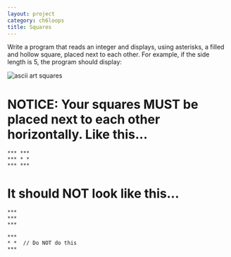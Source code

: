 ```yaml
---
layout: project
category: ch6loops
title: Squares
---
```

Write a program that reads an integer and displays, using asterisks, a filled and hollow square, placed next to each other. For example, if the side length is 5, the program should display:

![ascii art squares](/apcsa\ch6loops\squaresOutput.png)

# NOTICE: Your squares MUST be placed next to each other horizontally. Like this...
```
*** ***
*** * *
*** ***
```
# It should NOT look like this...
```
***
***  
***

***
* *  // Do NOT do this
***
```
